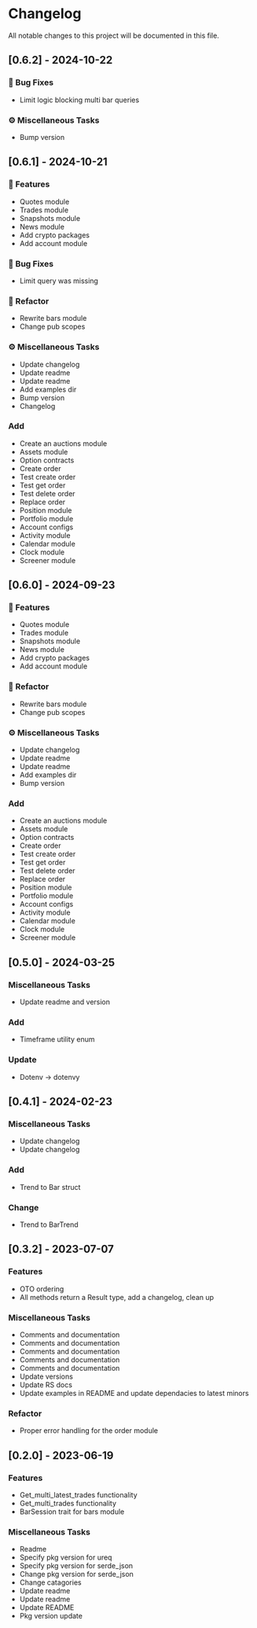 # Changelog

All notable changes to this project will be documented in this file.

## [0.6.2] - 2024-10-22

### 🐛 Bug Fixes

- Limit logic blocking multi bar queries

### ⚙️ Miscellaneous Tasks

- Bump version

## [0.6.1] - 2024-10-21

### 🚀 Features

- Quotes module
- Trades module
- Snapshots module
- News module
- Add crypto packages
- Add account module

### 🐛 Bug Fixes

- Limit query was missing

### 🚜 Refactor

- Rewrite bars module
- Change pub scopes

### ⚙️ Miscellaneous Tasks

- Update changelog
- Update readme
- Update readme
- Add examples dir
- Bump version
- Changelog

### Add

- Create an auctions module
- Assets module
- Option contracts
- Create order
- Test create order
- Test get order
- Test delete order
- Replace order
- Position module
- Portfolio module
- Account configs
- Activity module
- Calendar module
- Clock module
- Screener module

## [0.6.0] - 2024-09-23

### 🚀 Features

- Quotes module
- Trades module
- Snapshots module
- News module
- Add crypto packages
- Add account module

### 🚜 Refactor

- Rewrite bars module
- Change pub scopes

### ⚙️ Miscellaneous Tasks

- Update changelog
- Update readme
- Update readme
- Add examples dir
- Bump version

### Add

- Create an auctions module
- Assets module
- Option contracts
- Create order
- Test create order
- Test get order
- Test delete order
- Replace order
- Position module
- Portfolio module
- Account configs
- Activity module
- Calendar module
- Clock module
- Screener module

## [0.5.0] - 2024-03-25

### Miscellaneous Tasks

- Update readme and version

### Add

- Timeframe utility enum

### Update

- Dotenv -> dotenvy

## [0.4.1] - 2024-02-23

### Miscellaneous Tasks

- Update changelog
- Update changelog

### Add

- Trend to Bar struct

### Change

- Trend to BarTrend

## [0.3.2] - 2023-07-07

### Features

- OTO ordering
- All methods return a Result type, add a changelog, clean up

### Miscellaneous Tasks

- Comments and documentation
- Comments and documentation
- Comments and documentation
- Comments and documentation
- Comments and documentation
- Update versions
- Update RS docs
- Update examples in README and update dependacies to latest minors

### Refactor

- Proper error handling for the order module

## [0.2.0] - 2023-06-19

### Features

- Get_multi_latest_trades functionality
- Get_multi_trades functionality
- BarSession trait for bars module

### Miscellaneous Tasks

- Readme
- Specify pkg version for ureq
- Specify pkg version for serde_json
- Change pkg version for serde_json
- Change catagories
- Update readme
- Update readme
- Update README
- Pkg version update

<!-- generated by git-cliff -->

